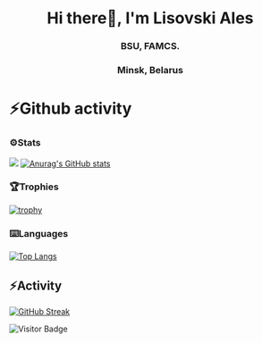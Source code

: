 <h1 align="center">Hi there👋, I'm Lisovski Ales</h1>
<h3 align="center">BSU, FAMCS.</h3>
<h3 align="center">Minsk, Belarus</h3>

# ⚡Github activity
### ⚙️Stats
![](https://github-profile-summary-cards.vercel.app/api/cards/profile-details?username=AlesLisovski&theme=solarized_dark)
[![Anurag's GitHub stats](https://github-readme-stats.vercel.app/api?username=AlesLisovski&show_icons=true&theme=dracula)](https://github.com/anuraghazra/github-readme-stats)
### 🏆Trophies
[![trophy](https://github-profile-trophy.vercel.app/?username=AlesLisovski&theme=monokai)](https://github.com/ryo-ma/github-profile-trophy)
### ⌨️Languages
[![Top Langs](https://github-readme-stats.vercel.app/api/top-langs/?username=AlesLisovski&show_icons=true&theme=dracula&layout=compact)](https://github.com/anuraghazra/github-readme-stats)

## ⚡Activity
[![GitHub Streak](https://streak-stats.demolab.com?user=AlesLisovski15&theme=java-dark)](https://git.io/streak-stats)


![Visitor Badge](https://visitor-badge.laobi.icu/badge?page_id=AlesLisovski)
<!--
**AlesLisovski/AlesLisovski** is a ✨ _special_ ✨ repository because its `README.md` (this file) appears on your GitHub profile.
